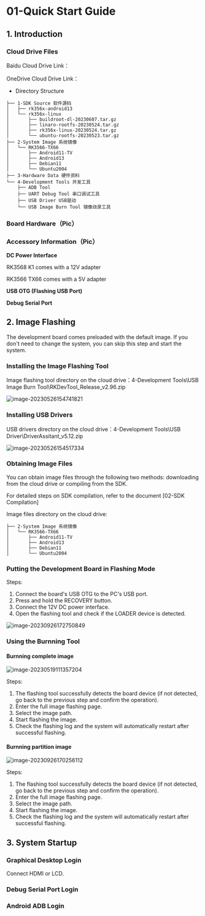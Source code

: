 # 01-Quick Start Guide



## 1. Introduction

### Cloud Drive Files

Baidu Cloud Drive Link：

OneDrive Cloud Drive Link：



* Directory Structure

```
├── 1-SDK Source 软件源码
│   ├── rk356x-android13
│   └── rk356x-linux
│       ├── buildroot-dl-20230607.tar.gz
│       ├── linaro-rootfs-20230524.tar.gz
│       ├── rk356x-linux-20230524.tar.gz
│       └── ubuntu-rootfs-20230523.tar.gz
├── 2-System Image 系统镜像
│   └── RK3566-TX66
│       ├── Android11-TV
│       ├── Android13
│       ├── Debian11
│       └── Ubuntu2004
├── 3-Hardware Data 硬件资料
└── 4-Development Tools 开发工具
    ├── ADB Tool
    ├── UART Debug Tool 串口调试工具
    ├── USB Driver USB驱动
    └── USB Image Burn Tool 镜像烧录工具
```





### Board Hardware（Pic）





### Accessory Information（Pic）

**DC Power Interface**

RK3568 K1 comes with a 12V adapter

RK3566 TX66 comes with a 5V adapter



**USB OTG (Flashing USB Port)**





**Debug Serial Port**







## 2. Image Flashing

The development board comes preloaded with the default image. If you don't need to change the system, you can skip this step and start the system.



### Installing the Image Flashing Tool

Image flashing tool directory on the cloud drive：4-Development Tools\USB Image Burn Tool\RKDevTool\_Release\_v2.96.zip

![image-20230526154741821](http://tanzhtanzh.oss-cn-shenzhen.aliyuncs.com/img/image-20230526154741821.png)





### Installing USB Drivers

USB drivers directory on the cloud drive：4-Development Tools\USB Driver\DriverAssitant\_v5.12.zip

![image-20230526154517334](http://tanzhtanzh.oss-cn-shenzhen.aliyuncs.com/img/image-20230526154517334.png)





### Obtaining Image Files

You can obtain image files through the following two methods: downloading from the cloud drive or compiling from the SDK.

For detailed steps on SDK compilation, refer to the document [02-SDK Compilation]

Image files directory on the cloud drive:

```
├── 2-System Image 系统镜像
│   └── RK3566-TX66
│       ├── Android11-TV
│       ├── Android13
│       ├── Debian11
│       └── Ubuntu2004
```





### Putting the Development Board in Flashing Mode

Steps:

1. Connect the board's USB OTG to the PC's USB port.
2. Press and hold the RECOVERY button.
3. Connect the 12V DC power interface.
4. Open the flashing tool and check if the LOADER device is detected.

![image-20230926172750849](http://tanzhtanzh.oss-cn-shenzhen.aliyuncs.com/img/image-20230926172750849.png)



### Using the Burnning Tool

#### Burnning complete image

![image-20230519111357204](http://tanzhtanzh.oss-cn-shenzhen.aliyuncs.com/img/image-20230519111357204.png)

Steps:

1. The flashing tool successfully detects the board device (if not detected, go back to the previous step and confirm the operation).
2. Enter the full image flashing page.
3. Select the image path.
4. Start flashing the image.
5. Check the flashing log and the system will automatically restart after successful flashing.



#### Burnning partition image

![image-20230926170256112](http://tanzhtanzh.oss-cn-shenzhen.aliyuncs.com/img/image-20230926170256112.png)

Steps:

1. The flashing tool successfully detects the board device (if not detected, go back to the previous step and confirm the operation).
2. Enter the full image flashing page.
3. Select the image path.
4. Start flashing the image.
5. Check the flashing log and the system will automatically restart after successful flashing.





## 3. System Startup

### Graphical Desktop Login

Connect HDMI or LCD.





### Debug Serial Port Login





### Android ADB Login
